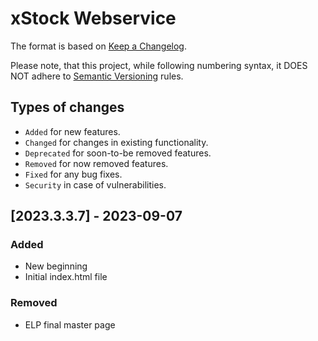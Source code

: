 # xStock Webservice

The format is based on [Keep a Changelog](http://keepachangelog.com/en/1.0.0/).

Please note, that this project, while following numbering syntax, it DOES NOT adhere
to [Semantic Versioning](http://semver.org/spec/v2.0.0.html) rules.

## Types of changes

* ```Added``` for new features.
* ```Changed``` for changes in existing functionality.
* ```Deprecated``` for soon-to-be removed features.
* ```Removed``` for now removed features.
* ```Fixed``` for any bug fixes.
* ```Security``` in case of vulnerabilities.

## [2023.3.3.7] - 2023-09-07

### Added

- New beginning
- Initial index.html file

### Removed

- ELP final master page


